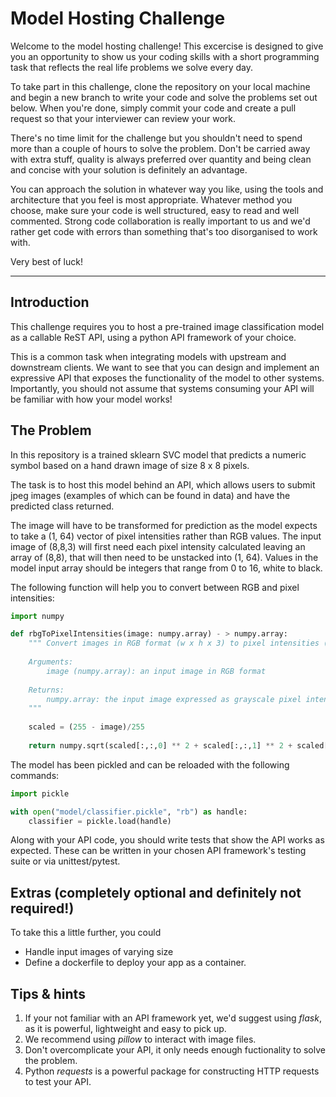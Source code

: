 # Model Hosting Challenge

Welcome to the model hosting challenge! This excercise is designed to give you an opportunity to show us your coding skills with a short programming task that reflects the real life problems we solve every day.

To take part in this challenge, clone the repository on your local machine and begin a new branch to write your code and solve the problems set out below. When you're done, simply commit your code and create a pull request so that your interviewer can review your work.

There's no time limit for the challenge but you shouldn't need to spend more than a couple of hours to solve the problem. Don't be carried away with extra stuff, quality is always preferred over quantity and being clean and concise with your solution is definitely an advantage.

You can approach the solution in whatever way you like, using the tools and architecture that you feel is most appropriate. Whatever method you choose, make sure your code is well structured, easy to read and well commented. Strong code collaboration is really important to us and we'd rather get code with errors than something that's too disorganised to work with.

Very best of luck!

----

## Introduction
This challenge requires you to host a pre-trained image classification model as a callable ReST API, using a python API framework of your choice.

This is a common task when integrating models with upstream and downstream clients. We want to see that you can design and implement an expressive API that exposes the functionality of the model to other systems. Importantly, you should not assume that systems consuming your API will be familiar with how your model works!

## The Problem

In this repository is a trained sklearn SVC model that predicts a numeric symbol based on a hand drawn image of size 8 x 8 pixels.

The task is to host this model behind an API, which allows users to submit jpeg images (examples of which can be found in data) and have the predicted class returned.

The image will have to be transformed for prediction as the model expects to take a (1, 64) vector of pixel intensities rather than RGB values. The input image of (8,8,3) will first need each pixel intensity calculated leaving an array of (8,8), that will then need to be unstacked into (1, 64). Values in the model input array should be integers that range from 0 to 16, white to black.

The following function will help you to convert between RGB and pixel intensities:

```python
import numpy

def rbgToPixelIntensities(image: numpy.array) - > numpy.array:
    """ Convert images in RGB format (w x h x 3) to pixel intensities (w x h)
    
    Arguments:
        image (numpy.array): an input image in RGB format
        
    Returns:
        numpy.array: the input image expressed as grayscale pixel intensities
    """
    
    scaled = (255 - image)/255
    
    return numpy.sqrt(scaled[:,:,0] ** 2 + scaled[:,:,1] ** 2 + scaled[:,:,2] ** 2)

```

The model has been pickled and can be reloaded with the following commands:

```python
import pickle

with open("model/classifier.pickle", "rb") as handle:
    classifier = pickle.load(handle)
```

Along with your API code, you should write tests that show the API works as expected. These can be written in your chosen API framework's testing suite or via unittest/pytest.


## Extras (completely optional and definitely not required!)

To take this a little further, you could

- Handle input images of varying size
- Define a dockerfile to deploy your app as a container.

## Tips & hints

1. If your not familiar with an API framework yet, we'd suggest using *flask*, as it is powerful, lightweight and easy to pick up.
1. We recommend using *pillow* to interact with image files.
1. Don't overcomplicate your API, it only needs enough fuctionality to solve the problem.
1. Python *requests* is a powerful package for constructing HTTP requests to test your API.
